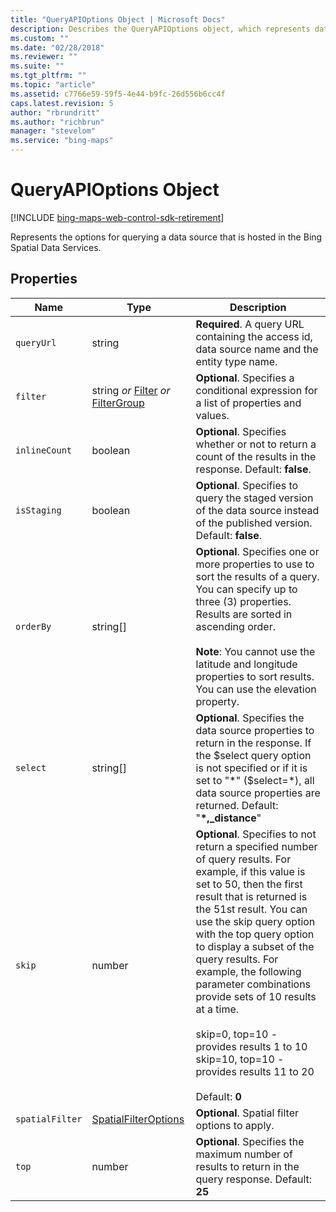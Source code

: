 ```yaml
---
title: "QueryAPIOptions Object | Microsoft Docs"
description: Describes the QueryAPIOptions object, which represents data source query options, and provides a list of the object's properties.
ms.custom: ""
ms.date: "02/28/2018"
ms.reviewer: ""
ms.suite: ""
ms.tgt_pltfrm: ""
ms.topic: "article"
ms.assetid: c7766e59-59f5-4e44-b9fc-26d556b6cc4f
caps.latest.revision: 5
author: "rbrundritt"
ms.author: "richbrun"
manager: "stevelom"
ms.service: "bing-maps"
---
```


# QueryAPIOptions Object

[!INCLUDE [bing-maps-web-control-sdk-retirement](../../includes/bing-maps-web-control-sdk-retirement.md)]

Represents the options for querying a data source that is hosted in the Bing Spatial Data Services.

## Properties

Name                 | Type                      | Description
-------------------- | ------------------------- | -------------------
`queryUrl`           | string                    | **Required**. A query URL containing the access id, data source name and the entity type name. 
`filter`             | string _or_ [Filter](filter-class.md) _or_ [FilterGroup](filtergroup-class.md)   | **Optional**. Specifies a conditional expression for a list of properties and values.
`inlineCount`        | boolean                   | **Optional**. Specifies whether or not to return a count of the results in the response. Default: **false**.
`isStaging`          | boolean                   | **Optional**. Specifies to query the staged version of the data source instead of the published version. Default: **false**.
`orderBy`            | string[]                  | **Optional**. Specifies one or more properties to use to sort the results of a query. You can specify up to three (3) properties. Results are sorted in ascending order. <br/><br/>**Note**: You cannot use the latitude and longitude properties to sort results. You can use the elevation property.
`select`             | string[]                  | **Optional**. Specifies the data source properties to return in the response. If the $select query option is not specified or if it is set to "*" ($select=*), all data source properties are returned. Default: "**\*,_distance**"
`skip`               | number                    | **Optional**. Specifies to not return a specified number of query results. For example, if this value is set to 50, then the first result that is returned is the 51st result. You can use the skip query option with the top query option to display a subset of the query results. For example, the following parameter combinations provide sets of 10 results at a time.<br/><br/>skip=0, top=10 - provides results 1 to 10<br/>skip=10, top=10 - provides results 11 to 20<br/><br/>Default: **0**
`spatialFilter`      | [SpatialFilterOptions](spatialfilteroptions-object.md)     | **Optional**. Spatial filter options to apply.
`top`                | number                    | **Optional**. Specifies the maximum number of results to return in the query response. Default: **25**